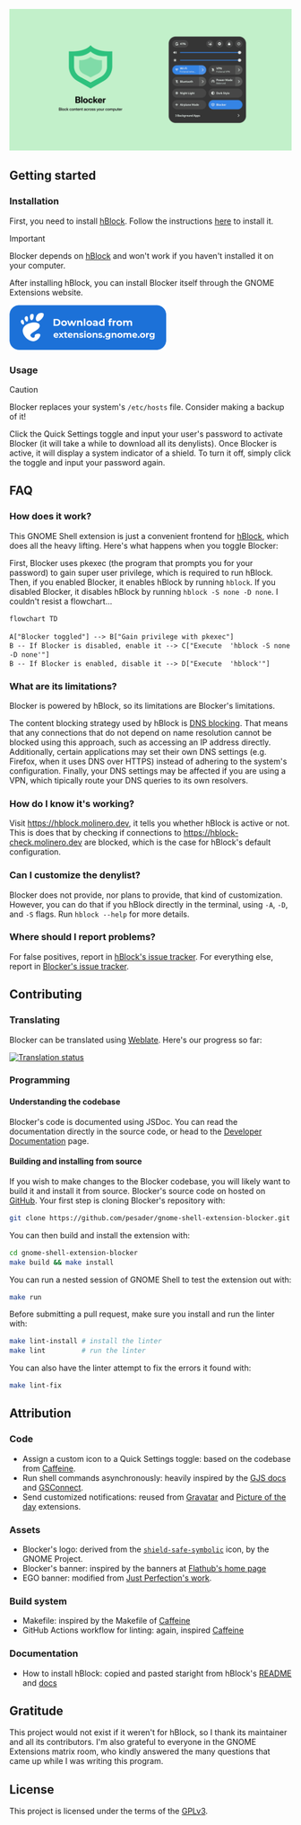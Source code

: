 ![Blocker banner](./assets/banner-github.png)

## Getting started

### Installation

First, you need to install [hBlock](https://hblock.molinero.dev/). Follow the instructions [here](https://github.com/pesader/gnome-shell-extension-blocker/wiki/Installing-hBlock) to install it.

> [!Important]
> Blocker depends on [hBlock](https://github.com/hectorm/hblock/) and won't work if you haven't installed it on your computer.

After installing hBlock, you can install Blocker itself through the GNOME Extensions website.

<a href="https://extensions.gnome.org/extension/7831/blocker/">
  <img height="80" src="assets/ego.png">
</a>

### Usage

> [!Caution]
> Blocker replaces your system's `/etc/hosts` file. Consider making a backup of it! 

Click the Quick Settings toggle and input your user's password to activate Blocker (it will take a while to download all its denylists). Once Blocker is active, it will display a system indicator of a shield. To turn it off, simply click the toggle and input your password again.

## FAQ

### How does it work?

This GNOME Shell extension is just a convenient frontend for [hBlock](https://github.com/hectorm/hblock/), which does all the heavy lifting. Here's what happens when you toggle Blocker:

First, Blocker uses pkexec (the program that prompts you for your password) to gain super user privilege, which is required to run hBlock. Then, if you enabled Blocker, it enables hBlock by running `hblock`. If you disabled Blocker, it disables hBlock by running `hblock -S none -D none`. I couldn't resist a flowchart...

```mermaid
flowchart TD

A["Blocker toggled"] --> B["Gain privilege with pkexec"]
B -- If Blocker is disabled, enable it --> C["Execute  'hblock -S none -D none'"]
B -- If Blocker is enabled, disable it --> D["Execute  'hblock'"]
```

### What are its limitations?

Blocker is powered by hBlock, so its limitations are Blocker's limitations.

The content blocking strategy used by hBlock is [DNS blocking](https://en.wikipedia.org/wiki/DNS_blocking). That means that any connections that do not depend on name resolution cannot be blocked using this approach, such as accessing an IP address directly. Additionally, certain applications may set their own DNS settings (e.g. Firefox, when it uses DNS over HTTPS) instead of adhering to the system's configuration. Finally, your DNS settings may be affected if you are using a VPN, which tipically route your DNS queries to its own resolvers.

### How do I know it's working?

Visit https://hblock.molinero.dev, it tells you whether hBlock is active or not. This is does that by checking if connections to https://hblock-check.molinero.dev are blocked, which is the case for hBlock's default configuration.

### Can I customize the denylist?

Blocker does not provide, nor plans to provide, that kind of customization. However, you can do that if you hBlock directly in the terminal, using `-A`, `-D`, and `-S` flags. Run `hblock --help` for more details.

### Where should I report problems?

For false positives, report in [hBlock's issue tracker](https://github.com/hectorm/hblock/issues). For everything else, report in [Blocker's issue tracker](https://github.com/pesader/gnome-shell-extension-blocker/issues).

## Contributing

### Translating

Blocker can be translated using [Weblate](https://hosted.weblate.org/projects/gnome-shell-extension-blocker/extension/). Here's our progress so far:

[![Translation status](https://hosted.weblate.org/widgets/gnome-shell-extension-blocker/-/multi-auto.svg)](https://hosted.weblate.org/engage/gnome-shell-extension-blocker/)

### Programming

#### Understanding the codebase

Blocker's code is documented using JSDoc. You can read the documentation directly in the source code, or head to the [Developer Documentation](https://pesader.dev/gnome-shell-extension-blocker/) page.

#### Building and installing from source

If you wish to make changes to the Blocker codebase, you will likely want to build it and install it from source. Blocker's source code on hosted on [GitHub](https://github.com/pesader/gnome-shell-extension-blocker). Your first step is cloning Blocker's repository with:

```bash
git clone https://github.com/pesader/gnome-shell-extension-blocker.git
```

You can then build and install the extension with:

```bash
cd gnome-shell-extension-blocker
make build && make install
```

You can run a nested session of GNOME Shell to test the extension out with:

```bash
make run
```

Before submitting a pull request, make sure you install and run the linter with:

```bash
make lint-install # install the linter
make lint         # run the linter
```

You can also have the linter attempt to fix the errors it found with:

```bash
make lint-fix
```

## Attribution

### Code

- Assign a custom icon to a Quick Settings toggle: based on the codebase from [Caffeine](https://github.com/eonpatapon/gnome-shell-extension-caffeine).
- Run shell commands asynchronously: heavily inspired by the [GJS docs](https://gjs.guide/guides/gio/subprocesses.html) and [GSConnect](https://github.com/GSConnect/gnome-shell-extension-gsconnect/blob/main/src/service/plugins/runcommand.js).
- Send customized notifications: reused from [Gravatar](https://github.com/dsheeler/gnome-shell-extensions-gravatar) and [Picture of the day](https://github.com/swsnr/gnome-shell-extension-picture-of-the-day) extensions.

### Assets

- Blocker's logo: derived from the [`shield-safe-symbolic`](https://gitlab.gnome.org/World/design/icon-library/-/blob/master/data/resources/icon-dev-kit/shield-safe-symbolic.svg?ref_type=heads) icon, by the GNOME Project.
- Blocker's banner: inspired by the banners at [Flathub's home page](https://flathub.org/)
- EGO banner: modified from [Just Perfection's work](https://gitlab.gnome.org/jrahmatzadeh/just-perfection/-/blob/main/data/imgs/ego.svg?ref_type=heads).

### Build system

- Makefile: inspired by the Makefile of [Caffeine](https://github.com/eonpatapon/gnome-shell-extension-caffeine/blob/master/Makefile)
- GitHub Actions workflow for linting: again, inspired [Caffeine](https://github.com/eonpatapon/gnome-shell-extension-caffeine/tree/master/.github/workflows)

### Documentation

- How to install hBlock: copied and pasted staright from hBlock's [README](https://github.com/hectorm/hblock/?tab=readme-ov-file#installation) and [docs](https://github.com/hectorm/hblock/blob/master/PACKAGES.md)

## Gratitude

This project would not exist if it weren't for hBlock, so I thank its maintainer and all its contributors. I'm also grateful to everyone in the GNOME Extensions matrix room, who kindly answered the many questions that came up while I was writing this program.

## License

This project is licensed under the terms of the [GPLv3](https://www.gnu.org/licenses/gpl-3.0.txt).
